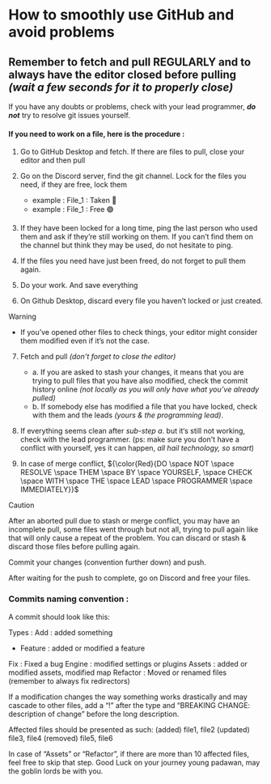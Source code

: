 # How to smoothly use GitHub and avoid problems

## Remember to fetch and pull REGULARLY and to always have the editor closed before pulling *(wait a few seconds for it to properly close)*

If you have any doubts or problems, check with your lead programmer, **_do not_** try to resolve git issues yourself.

#### If you need to work on a file, here is the procedure :

1. Go to GitHub Desktop and fetch.
   If there are files to pull, close your editor and then pull

2. Go on the Discord server, find the git channel. Lock for the files you need, if they are free, lock them
   - example : File_1 : Taken 🛑
   - example : File_1 : Free 🟢

3. If they have been locked for a long time, ping the last person who used them and ask if they’re still working on them. 
   If you can’t find them on the channel but think they may be used, do not hesitate to ping.

4. If the files you need have just been freed, do not forget to pull them again.

5. Do your work. And save everything

6. On Github Desktop, discard every file you haven’t locked or just created.
> [!warning]
   > - If you’ve opened other files to check things, your editor might consider them modified even if it’s not the case.

7. Fetch and pull *(don’t forget to close the editor)*
   - a. If you are asked to stash your changes, it means that you are trying to pull files that you have also modified, check the commit history online *(not locally as you will only have what you’ve already pulled)*
   - b. If somebody else has modified a file that you have locked, check with them and the leads *(yours & the programming lead)*.

8. If everything seems clean after *sub-step a*. but it‘s still not working, check with the lead programmer. (ps: make sure you don't have a conflict with yourself, yes it can happen, *all hail technology, so smart*)
  
9. In case of merge conflict,
    ${\color{Red}{DO \space NOT \space RESOLVE \space THEM \space BY \space YOURSELF, \space CHECK \space WITH \space THE \space LEAD \space PROGRAMMER \space IMMEDIATELY}}$


> [!caution]
> After an aborted pull due to stash or merge conflict, you may have an incomplete pull, some files went through but not all, trying to pull again like that will only cause a repeat of the problem. You can discard or stash & discard those files before pulling again.

Commit your changes (convention further down) and push.

After waiting for the push to complete, go on Discord and free your files.

### Commits naming convention :

A commit should look like this:

Types :
Add : added something
- Feature : added or modified a feature

  
Fix : Fixed a bug
Engine : modified settings or plugins
Assets : added or modified assets, modified map
Refactor : Moved or renamed files  (remember to always fix redirectors)

If a modification changes the way something works drastically and may cascade to other files, add a “!” after the type and “BREAKING CHANGE: description of change” before the long description.


Affected files should be presented as such:
(added) file1, file2
(updated) file3, file4
(removed) file5, file6

In case of “Assets” or “Refactor”, if there are more than 10 affected files, feel free to skip that step.
Good Luck on your journey young padawan, may the goblin lords be with you.

